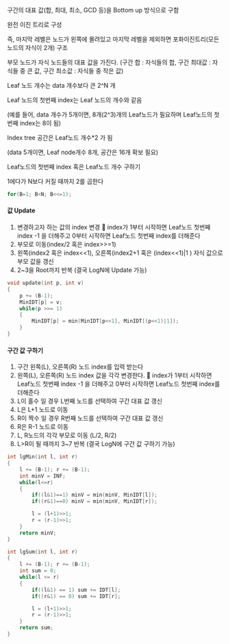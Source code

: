구간의 대표 값(합, 최대, 최소, GCD 등)을 Bottom up 방식으로 구함

완전 이진 트리로 구성

즉, 마지막 레벨은 노드가 왼쪽에 몰려있고 마지막 레벨을 제외하면 포화이진트리(모든 노드의 자식이 2개) 구조

부모 노드가 자식 노드들의 대표 값을 가진다. (구간 합 : 자식들의 합, 구간 최대값 : 자식들 중 큰 값, 구간 최소값 : 자식들 중 작은 값)

Leaf 노드 개수는 data 개수보다 큰 2^N 개

Leaf 노드의 첫번째 index는 Leaf 노드의 개수와 같음

(예를 들어, data 개수가 5개이면, 8개(2^3)개의 Leaf노드가 필요하며 Leaf노드의 첫번째 index는 8이 됨)

Index tree 공간은 Leaf노드 개수*2 가 됨

(data 5개이면, Leaf node개수 8개, 공간은 16개 확보 필요)

Leaf노드의 첫번째 index 혹은 Leaf노드 개수 구하기

1에다가 N보다 커질 때까지 2를 곱한다

~~~c++
for(B=1; B<N; B<<=1);
~~~
    
#### 값 Update

1. 변경하고자 하는 값의 index 변경  index가 1부터 시작하면 Leaf노드 첫번째 index -1 을 더해주고 0부터 시작하면 Leaf노드 첫번째 index를 더해준다
2. 부모로 이동(index/2 혹은 index>>=1)
3. 왼쪽(index2 혹은 index<<1), 오른쪽(index2+1 혹은 (index<<1)|1 ) 자식 값으로 부모 값을 갱신
4. 2~3을 Root까지 반복 (결국 LogN에 Update 가능)

~~~c++
void update(int p, int v)
{
    p += (B-1);
    MinIDT[p] = v;
    while(p >>= 1)
    {
        MinIDT[p] = min(MinIDT[p<<1], MinIDT[(p<<1)|1]);
    }
}
~~~

#### 구간 값 구하기

1. 구간 왼쪽(L), 오른쪽(R) 노드 index를 입력 받는다
2. 왼쪽(L), 오른쪽(R) 노드 index 값을 각각 변경한다.  index가 1부터 시작하면 Leaf노드 첫번째 index -1 을 더해주고 0부터 시작하면 Leaf노드 첫번째 index를 더해준다
3. L이 홀수 일 경우 L번째 노드를 선택하여 구간 대표 값 갱신
4. L은 L+1 노드로 이동
5. R이 짝수 일 경우 R번째 노드를 선택하여 구간 대표 값 갱신
6. R은 R-1 노드로 이동
7. L, R노드의 각각 부모로 이동 (L/2, R/2)
8. L>R이 될 때까지 3~7 반복 (결국 LogN에 구간 값 구하기 가능)

```c++
int lgMin(int l, int r)
{
    l += (B-1); r += (B-1);
    int minV = INF;
    while(l<=r)
    {
        if((l&1)==1) minV = min(minV, MinIDT[l]);
        if((r&1)==0) minV = min(minV, MinIDT[r]);

        l = (l+1)>>1;
        r = (r-1)>>1;
    }
    return minV;
}
```

```c++
int lgSum(int l, int r)
{
    l += (B-1); r += (B-1);
    int sum = 0;
    while(l <= r)
    {
        if((l&1) == 1) sum += IDT[l];
        if((r&1) == 0) sum += IDT[r];

        l = (l+1)>>1;
        r = (r-1)>>1;
    }
    return sum;
}
```

